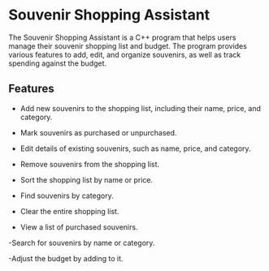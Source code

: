 # Souvenir Shopping Assistant

The Souvenir Shopping Assistant is a C++ program that helps users manage their souvenir shopping list and budget. The program provides various features to add, edit, and organize souvenirs, as well as track spending against the budget.

## Features

- Add new souvenirs to the shopping list, including their name, price, and category.
  
- Mark souvenirs as purchased or unpurchased.

- Edit details of existing souvenirs, such as name, price, and category.

- Remove souvenirs from the shopping list.

- Sort the shopping list by name or price.

- Find souvenirs by category.

- Clear the entire shopping list.

- View a list of purchased souvenirs.

 -Search for souvenirs by name or category.

 -Adjust the budget by adding to it.
